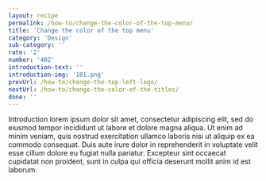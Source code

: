 ```yaml
---
layout: recipe
permalink: /how-to/change-the-color-of-the-top-menu/
title: 'Change the color of the top menu'
category: 'Design'
sub-category: ''
rate: '2'
number: '402'
introduction-text: ''
introduction-img: '101.png'
prevUrl: /how-to/change-the-top-left-logo/
nextUrl: /how-to/change-the-color-of-the-titles/
done: ''
---
```


Introduction lorem ipsum dolor sit amet, consectetur adipiscing elit, sed do eiusmod tempor incididunt ut labore et dolore magna aliqua. Ut enim ad minim veniam, quis nostrud exercitation ullamco laboris nisi ut aliquip ex ea commodo consequat. Duis aute irure dolor in reprehenderit in voluptate velit esse cillum dolore eu fugiat nulla pariatur. Excepteur sint occaecat cupidatat non proident, sunt in culpa qui officia deserunt mollit anim id est laborum.

